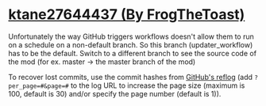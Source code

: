 # [ktane27644437 (By FrogTheToast)](https://github.com/FrogTheToast/ktane27644437)

Unfortunately the way GitHub triggers workflows doesn't allow them to run on a schedule on a non-default branch. So this branch (updater_workflow) has to be the default. Switch to a different branch to see the source code of the mod (for ex. master -> the master branch of the mod)

To recover lost commits, use the commit hashes from [GitHub's reflog](https://api.github.com/repos/KtaneModules/ktane27644437-FrogTheToast/events) (add `?per_page=#&page=#` to the log URL to increase the page size (maximum is 100, default is 30) and/or specify the page number (default is 1)).
